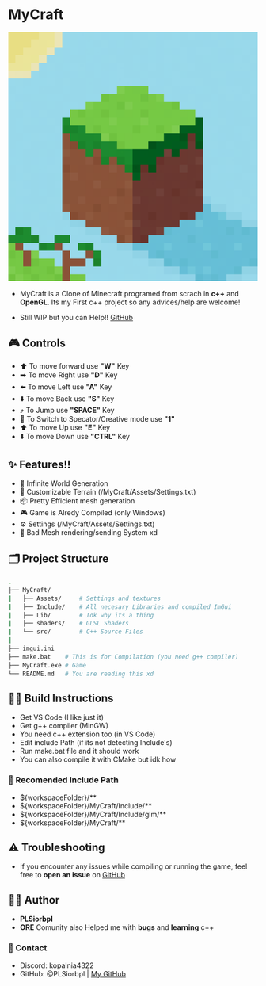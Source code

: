 # MyCraft
![Icon](./MyCraft/Assets/Icon.png)

- MyCraft is a Clone of Minecraft programed from scrach in **c++** and **OpenGL**. Its my First c++ project so any advices/help are welcome!

- Still WIP but you can Help!! [GitHub](https://github.com/PLSiorbpl/MyCraft)

## 🎮 Controls
- ⬆️ To move forward use **"W"** Key
- ➡️ To move Right use **"D"** Key
- ⬅️ To move Left use **"A"** Key
- ⬇️ To move Back use **"S"** Key
- ⤴️ To Jump use **"SPACE"** Key
- 🔄 To Switch to Specator/Creative mode use **"1"**
- ⬆️ To move Up use **"E"** Key
- ⬇️ To move Down use **"CTRL"** Key

## ✨ Features!!
- 🔲 Infinite World Generation
- 🧱 Customizable Terrain (/MyCraft/Assets/Settings.txt)
- 📦 Pretty Efficient mesh generation
- 🎮 Game is Alredy Compiled (only Windows)
- ⚙️ Settings (/MyCraft/Assets/Settings.txt)
- 💩 Bad Mesh rendering/sending System xd

## 🗂️ Project Structure
```bash 
.
├── MyCraft/
|   ├── Assets/     # Settings and textures
|   ├── Include/    # All necesary Libraries and compiled ImGui
|   ├── Lib/        # Idk why its a thing
|   ├── shaders/    # GLSL Shaders
|   └── src/        # C++ Source Files
|
├── imgui.ini
├── make.bat    # This is for Compilation (you need g++ compiler)
├── MyCraft.exe # Game
└── README.md   # You are reading this xd
```

## ⛓️‍💥 Build Instructions
- Get VS Code (I like just it)
- Get g++ compiler (MinGW)
- You need c++ extension too (in VS Code)
- Edit include Path (if its not detecting Include's)
- Run make.bat file and it should work
- You can also compile it with CMake but idk how
### 🔩 Recomended Include Path
- ${workspaceFolder}/**
- ${workspaceFolder}/MyCraft/Include/**
- ${workspaceFolder}/MyCraft/Include/glm/**
- ${workspaceFolder}/MyCraft/**

## ⚠️ Troubleshooting
- If you encounter any issues while compiling or running the game, feel free to **open an issue** on [GitHub](https://github.com/PLSiorbpl/MyCraft/issues)

## 👨‍💻 Author
- **PLSiorbpl**
- **ORE** Comunity also Helped me with **bugs** and **learning** c++
### 💬 Contact
- Discord: kopalnia4322
- GitHub: @PLSiorbpl | [My GitHub](https://github.com/PLSiorbpl)